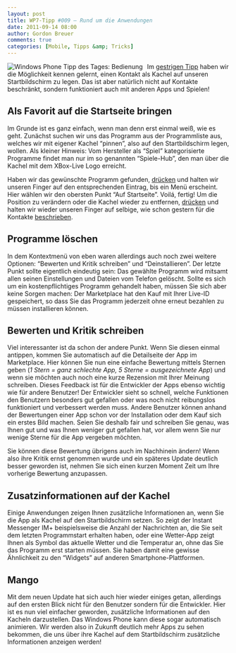 ```yaml
---
layout: post
title: WP7-Tipp #009 – Rund um die Anwendungen
date: 2011-09-14 08:00
author: Gordon Breuer
comments: true
categories: [Mobile, Tipps &amp; Tricks]
---
```

<p><img style="margin: 0px 10px 0px 0px; display: inline; float: left" title="" alt="Windows Phone Tipp des Tages: Bedienung" align="left" src="http://anheledirwp.blob.core.windows.net/wordpress/2011/09/bedienung2.png" /></p>  <p>Im <a href="/post/2011/09/13/WP7-Tipp-008-%E2%80%93-Kontakte-im-Schnellzugriff.aspx">gestrigen Tipp</a> haben wir die Möglichkeit kennen gelernt, einen Kontakt als Kachel auf unseren Startbildschirm zu legen. Das ist aber natürlich nicht auf Kontakte beschränkt, sondern funktioniert auch mit anderen Apps und Spielen!</p>  <h2>Als Favorit auf die Startseite bringen</h2>  <p>Im Grunde ist es ganz einfach, wenn man denn erst einmal weiß, wie es geht. Zunächst suchen wir uns das Programm aus der Programmliste aus, welches wir mit eigener Kachel “pinnen”, also auf den Startbildschirm legen, wollen. Als kleiner Hinweis: Vom Hersteller als “Spiel” kategorisierte Programme findet man nur im so genannten “Spiele-Hub”, den man über die Kachel mit dem XBox-Live Logo erreicht.</p>  <p>Haben wir das gewünschte Programm gefunden, <a href="/post/2011/09/12/WP7-Tipp-007-%E2%80%93-Standard-Gesten.aspx">drücken</a> und halten wir unseren Finger auf den entsprechenden Eintrag, bis ein Menü erscheint. Hier wählen wir den obersten Punkt “Auf Startseite”. Voilá, fertig! Um die Position zu verändern oder die Kachel wieder zu entfernen, <a href="/post/2011/09/12/WP7-Tipp-007-%E2%80%93-Standard-Gesten.aspx">drücken</a> und halten wir wieder unseren Finger auf selbige, wie schon gestern für die Kontakte <a href="/post/2011/09/13/WP7-Tipp-008-%E2%80%93-Kontakte-im-Schnellzugriff.aspx">beschrieben</a>. </p>  <h2>Programme löschen</h2>  <p>In dem Kontextmenü von eben waren allerdings auch noch zwei weitere Optionen: “Bewerten und Kritik schreiben” und “Deinstallieren”. Der letzte Punkt sollte eigentlich eindeutig sein: Das gewählte Programm wird mitsamt allen seinen Einstellungen und Dateien vom Telefon gelöscht. Sollte es sich um ein kostenpflichtiges Programm gehandelt haben, müssen Sie sich aber keine Sorgen machen: Der Marketplace hat den Kauf mit Ihrer Live-ID gespeichert, so dass Sie das Programm jederzeit ohne erneut bezahlen zu müssen installieren können.</p>  <h2>Bewerten und Kritik schreiben</h2>  <p>Viel interessanter ist da schon der andere Punkt. Wenn Sie diesen einmal antippen, kommen Sie automatisch auf die Detailseite der App im Marketplace. Hier können Sie nun eine einfache Bewertung mittels Sternen geben (<em>1 Stern = ganz schlechte App, 5 Sterne = ausgezeichnete App</em>) und wenn sie möchten auch noch eine kurze Rezension mit Ihrer Meinung schreiben. Dieses Feedback ist für die Entwickler der Apps ebenso wichtig wie für andere Benutzer! Der Entwickler sieht so schnell, welche Funktionen den Benutzern besonders gut gefallen oder was noch nicht reibungslos funktioniert und verbessert werden muss. Andere Benutzer können anhand der Bewertungen einer App schon vor der Installation oder dem Kauf sich ein erstes Bild machen. Seien Sie deshalb fair und schreiben Sie genau, was Ihnen gut und was Ihnen weniger gut gefallen hat, vor allem wenn Sie nur wenige Sterne für die App vergeben möchten.</p>  <p>Sie können diese Bewertung übrigens auch im Nachhinein ändern! Wenn also ihre Kritik ernst genommen wurde und ein späteres Update deutlich besser geworden ist, nehmen Sie sich einen kurzen Moment Zeit um Ihre vorherige Bewertung anzupassen.</p>  <h2>Zusatzinformationen auf der Kachel</h2>  <p>Einige Anwendungen zeigen Ihnen zusätzliche Informationen an, wenn Sie die App als Kachel auf den Startbildschirm setzen. So zeigt der Instant Messenger IM+ beispielsweise die Anzahl der Nachrichten an, die Sie seit dem letzten Programmstart erhalten haben, oder eine Wetter-App zeigt Ihnen als Symbol das aktuelle Wetter und die Temperatur an, ohne das Sie das Programm erst starten müssen. Sie haben damit eine gewisse Ähnlichkeit zu den “Widgets” auf anderen Smartphone-Plattformen.</p>  <h2>Mango</h2>  <p>Mit dem neuen Update hat sich auch hier wieder einiges getan, allerdings auf den ersten Blick nicht für den Benutzer sondern für die Entwickler. Hier ist es nun viel einfacher geworden, zusätzliche Informationen auf den Kacheln darzustellen. Das Windows Phone kann diese sogar automatisch animieren. Wir werden also in Zukunft deutlich mehr Apps zu sehen bekommen, die uns über ihre Kachel auf dem Startbildschirm zusätzliche Informationen anzeigen werden!</p>
